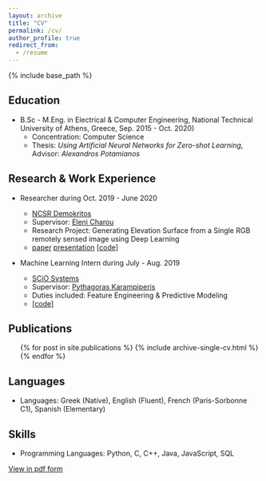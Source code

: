 ```yaml
---
layout: archive
title: "CV"
permalink: /cv/
author_profile: true
redirect_from:
  - /resume
---
```


{% include base_path %}

Education
------
* B.Sc - M.Eng. in Electrical & Computer Engineering, National Technical University of Athens, Greece, Sep. 2015 - Oct. 2020)
  * Concentration: Computer Science
  * Thesis: _Using Artificial Neural Networks for Zero-shot Learning_, Advisor: _Alexandros Potamianos_

Research & Work Experience
------
* Researcher during Oct. 2019 - June 2020
  * [NCSR Demokritos](https://www.iit.demokritos.gr/)
  * Supervisor: [Eleni Charou](http://demokritos.academia.edu/elenicharou)
  * Research Project: Generating Elevation Surface from a Single RGB remotely sensed image using Deep Learning
  * [paper](https://www.mdpi.com/2072-4292/12/12/2002/pdf) [presentation](https://gchochla.github.io/files/rssa2020-presentation.odp) [[code]](https://github.com/Panagiotou/ImageToDEM)
  
* Machine Learning Intern during July - Aug. 2019
  * [SCiO Systems](https://scio.systems)
  * Supervisor: [Pythagoras Karampiperis](https://scio.systems/pythagoras/)
  * Duties included: Feature Engineering & Predictive Modeling
  * [[code]](https://github.com/SCiO-systems/india-rice-production-igc)

Publications
------
  <ul>{% for post in site.publications %}
    {% include archive-single-cv.html %}
  {% endfor %}</ul>

Languages
------
* Languages: Greek (Native), English (Fluent), French (Paris-Sorbonne C1), Spanish (Elementary)

Skills
------
* Programming Languages: Python, C, C++, Java, JavaScript, SQL

[View in pdf form](https://gchochla.github.io/files/resume.pdf)

